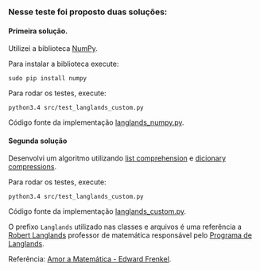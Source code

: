 ### Nesse teste foi proposto duas soluções:

#### Primeira solução.

Utilizei a biblioteca [NumPy](http://www.numpy.org/).

Para instalar a biblioteca execute:

```
sudo pip install numpy
```

Para rodar os testes, execute:

```
python3.4 src/test_langlands_custom.py
```

Código fonte da implementação [langlands_numpy.py](https://github.com/johnidm/interview-tests/blob/master/test-one/src/langlands_numpy.py).


#### Segunda solução

Desenvolvi um algoritmo utilizando [list comprehension](https://docs.python.org/2/tutorial/datastructures.html#list-comprehensions) e [dicionary compressions]( https://docs.python.org/2/tutorial/datastructures.html#dictionaries).

Para rodar os testes, execute:

```
python3.4 src/test_langlands_custom.py
```

Código fonte da implementação [langlands_custom.py](https://github.com/johnidm/interview-tests/blob/master/test-one/src/langlands_custom.py).

O prefixo `Langlands` utilizado nas classes e arquivos é uma referência a [Robert Langlands](http://en.wikipedia.org/wiki/Robert_Langlands) professor de matemática responsável pelo [Programa de Langlands](http://en.wikipedia.org/wiki/Langlands_program).

Referência: [Amor a Matemática - Edward Frenkel](http://www.casadapalavra.com.br/livros/602/Amor+e+matematica).
